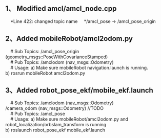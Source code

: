 1、 Modified amcl/amcl_node.cpp
--
     *Line 422: changed topic name
     */amcl_pose -> /amcl_pose_origin

2、Added mobileRobot/amcl2odom.py
-
     # Sub Topics:
          /amcl_pose_origin (geometry_msgs::PoseWithCovarianceStamped)<br>
     # Pub Topics:
          /amclodom (nav_msgs::Odometry)<br>
     # Usage:
          a) Make sure mobileRobot navigation.launch is running.<br>
          b) rosrun mobileRobot amcl2odom.py<br>

3、Added robot_pose_ekf/mobile_ekf.launch
-
     # Sub Topics:
          /amclodom (nav_msgs::Odometry)<br>
          /camera_odom (nav_msgs::Odometry)  //TODO<br>
     # Pub Topics:
          /amcl_pose<br>
     # Usage:
          a) Make sure mobileRobot/amcl2odom.py and robot_localization/orbslam_transform is running<br>
          b) roslaunch robot_pose_ekf mobile_ekf.launch<br>
